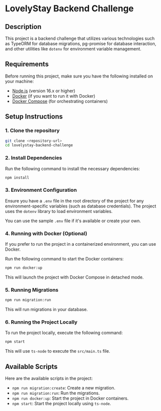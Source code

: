 # LovelyStay Backend Challenge

## Description

This project is a backend challenge that utilizes various technologies such as TypeORM for database migrations, pg-promise for database interaction, and other utilities like `dotenv` for environment variable management.

## Requirements

Before running this project, make sure you have the following installed on your machine:

- [Node.js](https://nodejs.org/) (version 16.x or higher)
- [Docker](https://www.docker.com/) (if you want to run it with Docker)
- [Docker Compose](https://docs.docker.com/compose/) (for orchestrating containers)

## Setup Instructions

### 1. Clone the repository

```bash
git clone <repository-url>
cd lovelystay-backend-challenge
```

### 2. Install Dependencies

Run the following command to install the necessary dependencies:

```bash
npm install
```

### 3. Environment Configuration

Ensure you have a `.env` file in the root directory of the project for any environment-specific variables (such as database credentials). The project uses the `dotenv` library to load environment variables.

You can use the sample `.env` file if it's available or create your own.

### 4. Running with Docker (Optional)

If you prefer to run the project in a containerized environment, you can use Docker.

Run the following command to start the Docker containers:

```bash
npm run docker:up
```

This will launch the project with Docker Compose in detached mode.

### 5. Running Migrations

```bash
npm run migration:run
```

This will run migrations in your database.

### 6. Running the Project Locally

To run the project locally, execute the following command:

```bash
npm start
```

This will use `ts-node` to execute the `src/main.ts` file.

## Available Scripts

Here are the available scripts in the project:

- `npm run migration:create`: Create a new migration.
- `npm run migration:run`: Run the migrations.
- `npm run docker:up`: Start the project in Docker containers.
- `npm start`: Start the project locally using `ts-node`.
